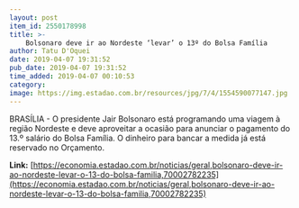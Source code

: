 ```yaml
---
layout: post
item_id: 2550178998
title: >-
    Bolsonaro deve ir ao Nordeste ‘levar’ o 13º do Bolsa Família
author: Tatu D'Oquei
date: 2019-04-07 19:31:52
pub_date: 2019-04-07 19:31:52
time_added: 2019-04-07 00:10:53
category: 
image: https://img.estadao.com.br/resources/jpg/7/4/1554590077147.jpg
---
```


BRASÍLIA - O presidente Jair Bolsonaro está programando uma viagem à região Nordeste e deve aproveitar a ocasião para anunciar o pagamento do 13.º salário do Bolsa Família. O dinheiro para bancar a medida já está reservado no Orçamento.

**Link:** [https://economia.estadao.com.br/noticias/geral,bolsonaro-deve-ir-ao-nordeste-levar-o-13-do-bolsa-familia,70002782235](https://economia.estadao.com.br/noticias/geral,bolsonaro-deve-ir-ao-nordeste-levar-o-13-do-bolsa-familia,70002782235)

